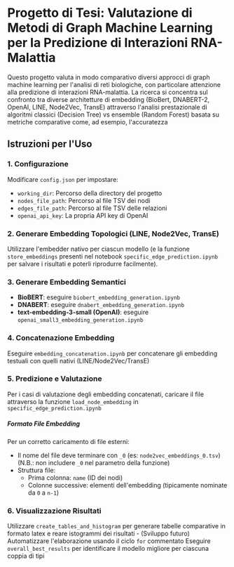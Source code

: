 # Progetto di Tesi: Valutazione di Metodi di Graph Machine Learning per la Predizione di Interazioni RNA-Malattia

Questo progetto valuta in modo comparativo diversi approcci di graph machine learning per l'analisi di reti biologiche, con particolare attenzione alla predizione di interazioni RNA-malattia.
La ricerca si concentra sul confronto tra diverse architetture di embedding (BioBert, DNABERT-2, OpenAI, LINE, Node2Vec, TransE) attraverso l'analisi prestazionale di algoritmi classici (Decision Tree) vs ensemble (Random Forest) basata su metriche comparative come, ad esempio, l'accuratezza

## Istruzioni per l'Uso

### 1. Configurazione
Modificare `config.json` per impostare:
- `working_dir`: Percorso della directory del progetto
- `nodes_file_path`: Percorso al file TSV dei nodi
- `edges_file_path`: Percorso al file TSV delle relazioni
- `openai_api_key`: La propria API key di OpenAI

### 2. Generare Embedding Topologici (LINE, Node2Vec, TransE)
Utilizzare l'embedder nativo per ciascun modello (e la funzione `store_embeddings` presenti nel notebook `specific_edge_prediction.ipynb` per salvare i risultati e poterli riprodurre facilmente).

### 3. Generare Embedding Semantici
- **BioBERT**: eseguire `biobert_embedding_generation.ipynb`
- **DNABERT**: eseguire `dnabert_embedding_generation.ipynb` 
- **text-embedding-3-small (OpenAI)**: eseguire `openai_small3_embedding_generation.ipynb` 

### 4. Concatenazione Embedding
Eseguire `embedding_concatenation.ipynb` per concatenare gli embedding testuali con quelli nativi (LINE/Node2Vec/TransE)

### 5. Predizione e Valutazione
Per i casi di valutazione degli embedding concatenati, caricare il file attraverso la funzione `load_node_embedding` in `specific_edge_prediction.ipynb`
##### Formato File Embedding
Per un corretto caricamento di file esterni:
- Il nome del file deve terminare con `_0` (es: `node2vec_embeddings_0.tsv`) (N.B.: non includere `_0` nel parametro della funzione)
- Struttura file:
  - Prima colonna: `name` (ID dei nodi)
  - Colonne successive: elementi dell'embedding (tipicamente nominate da `0` a `n-1`)

### 6. Visualizzazione Risultati
Utilizzare `create_tables_and_histogram` per generare tabelle comparative in formato latex e reare istogrammi dei risultati - (Sviluppo futuro) Automatizzare l'elaborazione usando il ciclo `for` commentato
Eseguire `overall_best_results` per identificare il modello migliore per ciascuna coppia di tipi

